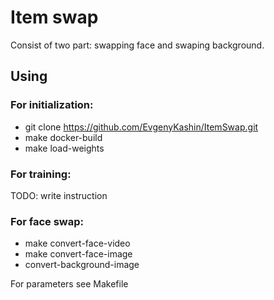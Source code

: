 # Item swap
Consist of two part: swapping face and swaping background.
## Using
### For initialization:
- git clone https://github.com/EvgenyKashin/ItemSwap.git
- make docker-build
- make load-weights

### For training:
TODO: write instruction

### For face swap:
- make convert-face-video
- make convert-face-image
- convert-background-image

For parameters see Makefile
